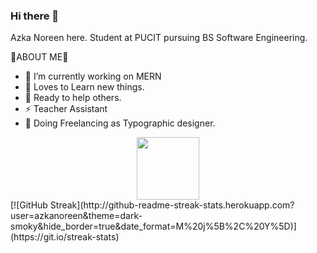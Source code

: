 ### Hi there 👋


Azka Noreen here. Student at PUCIT pursuing BS Software Engineering.

🧐ABOUT ME🚀
- 🔭 I’m currently working on MERN
- 🌱 Loves to Learn new things.
- 🤔 Ready to help others.
- ⚡ Teacher Assistant
- 🌱 Doing Freelancing as Typographic designer.

<div id="header" align="center">
  <img src="https://media.giphy.com/media/hqU2KkjW5bE2v2Z7Q2/giphy.gif" width="100"/>
</div>
[![GitHub Streak](http://github-readme-streak-stats.herokuapp.com?user=azkanoreen&theme=dark-smoky&hide_border=true&date_format=M%20j%5B%2C%20Y%5D)](https://git.io/streak-stats)
